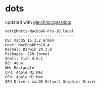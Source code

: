# dots

updated with [gleich/scripts/dots](https://github.com/gleich/scripts/tree/main/dots)

```txt
matt@Matts-MacBook-Pro-10.local 
------------------------------- 
OS: macOS 15.3.2 arm64 
Host: MacBookPro18,4 
Kernel: Darwin 24.3.0 
Packages: 229 (brew) 
Shell: fish 4.0.1 
DE: Aqua 
WM: Rectangle 
CPU: Apple M1 Max 
GPU: Apple M1 Max 
GPU Driver: macOS Default Graphics Driver
```